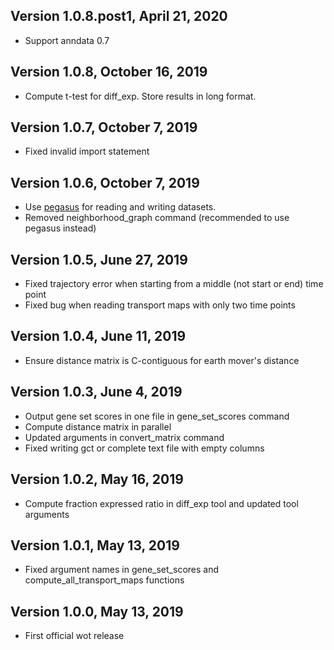 ## Version 1.0.8.post1, April 21, 2020
- Support anndata 0.7

## Version 1.0.8, October 16, 2019
- Compute t-test for diff_exp. Store results in long format.

## Version 1.0.7, October 7, 2019
- Fixed invalid import statement

## Version 1.0.6, October 7, 2019
- Use [pegasus](https://pegasus.readthedocs.io/) for reading and writing datasets.
- Removed neighborhood_graph command (recommended to use pegasus instead)

## Version 1.0.5, June 27, 2019
- Fixed trajectory error when starting from a middle (not start or end) time point
- Fixed bug when reading transport maps with only two time points

## Version 1.0.4, June 11, 2019
- Ensure distance matrix is C-contiguous for earth mover's distance

## Version 1.0.3, June 4, 2019
- Output gene set scores in one file in gene_set_scores command
- Compute distance matrix in parallel
- Updated arguments in convert_matrix command
- Fixed writing gct or complete text file with empty columns

## Version 1.0.2, May 16, 2019
- Compute fraction expressed ratio in diff_exp tool and updated tool arguments

## Version 1.0.1, May 13, 2019 
- Fixed argument names in gene_set_scores and compute_all_transport_maps functions

## Version 1.0.0, May 13, 2019 
- First official wot release


